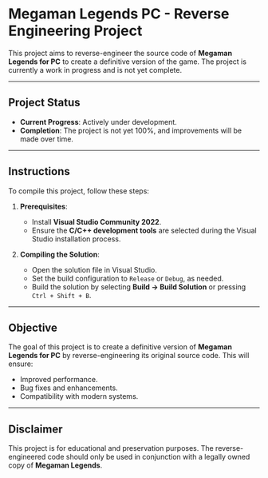 ﻿# Megaman Legends PC - Reverse Engineering Project

This project aims to reverse-engineer the source code of **Megaman Legends for PC** to create a definitive version of the game. The project is currently a work in progress and is not yet complete.

---

## Project Status

- **Current Progress**: Actively under development.
- **Completion**: The project is not yet 100%, and improvements will be made over time.

---

## Instructions

To compile this project, follow these steps:

1. **Prerequisites**:
   - Install **Visual Studio Community 2022**.
   - Ensure the **C/C++ development tools** are selected during the Visual Studio installation process.

2. **Compiling the Solution**:
   - Open the solution file in Visual Studio.
   - Set the build configuration to `Release` or `Debug`, as needed.
   - Build the solution by selecting **Build → Build Solution** or pressing `Ctrl + Shift + B`.

---

## Objective

The goal of this project is to create a definitive version of **Megaman Legends for PC** by reverse-engineering its original source code. This will ensure:
- Improved performance.
- Bug fixes and enhancements.
- Compatibility with modern systems.

---

## Disclaimer

This project is for educational and preservation purposes. The reverse-engineered code should only be used in conjunction with a legally owned copy of **Megaman Legends**.
